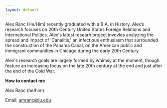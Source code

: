 ```yaml
---
layout: default
---
```



Alex Ranc (He/Him) recently graduated with a B.A. in History. Alex’s research focuses on 20th Century United States Foreign Relations and International Politics. Alex's latest researh project invovles analyzing the spread and impact of 'Canalitis,' an infectious enthusiasm that surrounded the construction of the Panama Canal, on the American public and immigrant communities in Chicago during the early 20th Century.

Alex's research goals are largely formed by whimsy at the moment, though feature an increasing focus on the late 20th century at the end and just after the end of the Cold War.

**How to contact me**

Alex Ranc (he/him)

Email: <amranc@iu.edu>
